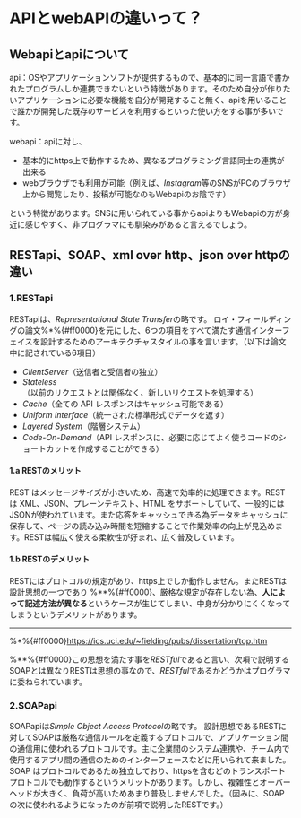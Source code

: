# APIとwebAPIの違いって？
## Webapiとapiについて
api：OSやアプリケーションソフトが提供するもので、基本的に同一言語で書かれたプログラムしか連携できないという特徴があります。そのため自分が作りたいアプリケーションに必要な機能を自分が開発すること無く、apiを用いることで誰かが開発した既存のサービスを利用するといった使い方をする事が多いです。

webapi：apiに対し、
- 基本的にhttps上で動作するため、異なるプログラミング言語同士の連携が出来る
- webブラウザでも利用が可能（例えば、*Instagram*等のSNSがPCのブラウザ上から閲覧したり、投稿が可能なのもWebapiのお陰です）
  
という特徴があります。SNSに用いられている事からapiよりもWebapiの方が身近に感じやすく、非プログラマにも馴染みがあると言えるでしょう。
## RESTapi、SOAP、xml over http、json over httpの違い
### 1.RESTapi
RESTapiは、*Representational State Transfer*の略です。
ロイ・フィールディングの論文%*%{#ff0000}を元にした、6つの項目をすべて満たす通信インターフェイスを設計するためのアーキテクチャスタイルの事を言います。（以下は論文中に記されている6項目）
- *ClientServer*（送信者と受信者の独立）
- *Stateless*（以前のリクエストとは関係なく、新しいリクエストを処理する）
- *Cache*（全ての API レスポンスはキャッシュ可能である）
- *Uniform Interface*（統一された標準形式でデータを返す）
- *Layered System*（階層システム）
- *Code-On-Demand*（API レスポンスに、必要に応じてよく使うコードのショートカットを作成することができる）


#### 1.a RESTのメリット
REST はメッセージサイズが小さいため、高速で効率的に処理できます。RESTは XML、JSON、プレーンテキスト、HTML をサポートしていて、一般的にはJSONが使われています。また応答をキャッシュできる為データをキャッシュに保存して、ページの読み込み時間を短縮することで作業効率の向上が見込めます。RESTは幅広く使える柔軟性が好まれ、広く普及しています。
#### 1.b RESTのデメリット
RESTにはプロトコルの規定があり、https上でしか動作しません。またRESTは設計思想の一つであり %**%{#ff0000}、厳格な規定が存在しない為、**人によって記述方法が異なる**というケースが生じてしまい、中身が分かりにくくなってしまうというデメリットがあります。

---
%*%{#ff0000}https://ics.uci.edu/~fielding/pubs/dissertation/top.htm

%**%{#ff0000}この思想を満たす事を*RESTful*であると言い、次項で説明するSOAPとは異なりRESTは思想の事なので、*RESTful*であるかどうかはプログラマに委ねられています。
### 2.SOAPapi
SOAPapiは*Simple Object Access Protocol*の略です。
設計思想であるRESTに対してSOAPは厳格な通信ルールを定義するプロトコルで、アプリケーション間の通信用に使われるプロトコルです。主に企業間のシステム連携や、チーム内で使用するアプリ間の通信のためのインターフェースなどに用いられて来ました。SOAP はプロトコルであるため独立しており、httpsを含むどのトランスポートプロトコルでも動作するというメリットがあります。しかし、複雑性とオーバーヘッドが大きく、負荷が高いためあまり普及しませんでした。（因みに、SOAPの次に使われるようになったのが前項で説明したRESTです。）
